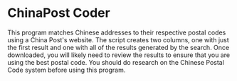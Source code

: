 # ChinaPost Coder
This program matches Chinese addresses to their respective postal codes using a China Post's website. The script creates two columns, one with just the first result and one with all of the results generated by the search. Once downloaded, you will likely need to review the results to ensure that you are using the best postal code. You should do research on the Chinese Postal Code system before using this program. 
